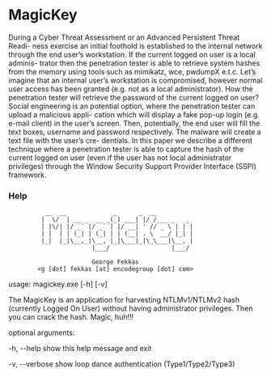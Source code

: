 # MagicKey

During a Cyber Threat Assessment or an Advanced Persistent Threat Readi- ness exercise an initial foothold is established to the internal network through the end user’s workstation. If the current logged on user is a local adminis- trator then the penetration tester is able to retrieve system hashes from the memory using tools such as mimikatz, wce, pwdumpX e.t.c. Let’s imagine that an internal user’s workstation is compromised, however normal user access has been granted (e.g. not as a local administrator). How the penetration tester will retrieve the password of the current logged on user? Social engineering is an potential option, where the penetration tester can upload a malicious appli- cation which will display a fake pop-up login (e.g. e-mail client) in the user’s screen. Then, potentially, the end user will fill the text boxes, username and password respectively. The malware will create a text file with the user’s cre- dentials. In this paper we describe a different technique where a penetration tester is able to capture the hash of the current logged on user (even if the user has not local administrator privileges) through the Window Security Support Provider Interface (SSPI) framework.

### Help


              __  __             _      _  __
             |  \/  | __ _  __ _(_) ___| |/ /___ _   _
             | |\/| |/ _` |/ _` | |/ __| ' // _ \ | | |
             | |  | | (_| | (_| | | (__| . \  __/ |_| |
             |_|  |_|\__,_|\__, |_|\___|_|\_\___|\__, |
                           |___/                 |___/

                           George Fekkas
            <g [dot] fekkas [at] encodegroup [dot] com>


usage: magickey.exe [-h] [-v]

The MagicKey is an application for harvesting NTLMv1/NTLMv2 hash (currently Logged On User) without having administrator privileges. Then you can crack the hash. Magic, huh!!!

optional arguments:

  -h, --help     show this help message and exit
  
  -v, --verbose  show loop dance authentication (Type1/Type2/Type3)
  
